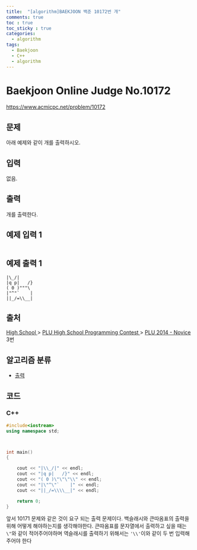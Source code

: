 ```yaml
---
title:  "[algorithm]BAEKJOON 백준 10172번 개"
comments: true
toc : true
toc_sticky : true
categories:
  - algorithm
tags:
  - Baekjoon
  - C++
  - algorithm
---
```


# Baekjoon Online Judge No.10172

<https://www.acmicpc.net/problem/10172>

## 문제

아래 예제와 같이 개를 출력하시오.

## 입력

없음.

## 출력

개를 출력한다.

## 예제 입력 1 

```

```

## 예제 출력 1

```
|\_/|
|q p|   /}
( 0 )"""\
|"^"`    |
||_/=\\__|
```

## 출처

[High School ](https://www.acmicpc.net/category/97)> [PLU High School Programming Contest ](https://www.acmicpc.net/category/96)> [PLU 2014 - Novice](https://www.acmicpc.net/category/detail/1275) 3번

## 알고리즘 분류

- [출력](https://www.acmicpc.net/problem/tag/출력)

## 코드

### C++

```c++
#include<iostream>
using namespace std;



int main()
{

	cout << "|\\_/|" << endl;
	cout << "|q p|   /}" << endl;
	cout << "( 0 )\"\"\"\\" << endl;
	cout << "|\"^\"`    |" << endl;
	cout << "||_/=\\\\__|" << endl;

	return 0;
}
```

앞서 10171 문제와 같은 것이 요구 되는 출력 문제이다. 백슬래시와 큰따옴표의 출력을 위해 어떻게 해야하는지를 생각해야한다. 큰따옴표를 문자열에서 출력하고 싶을 때는 `\"`와 같이 적어주어야하며 역슬래시를 출력하기 위해서는 `'\\'`이와 같이 두 번 입력해 주어야 한다